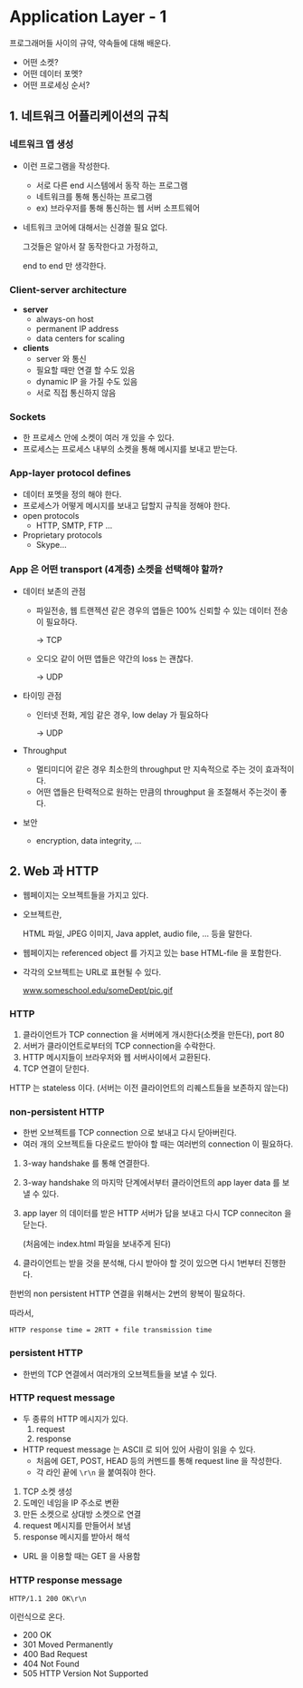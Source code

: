 # Application Layer - 1

프로그래머들 사이의 규약, 약속들에 대해 배운다.

- 어떤 소켓?
- 어떤 데이터 포멧?
- 어떤 프로세싱 순서?

## 1. 네트워크 어플리케이션의 규칙

### 네트워크 앱 생성

- 이런 프로그램을 작성한다.
  - 서로 다른 end 시스템에서 동작 하는 프로그램
  - 네트워크를 통해 통신하는 프로그램
  - ex) 브라우저를 통해 통신하는 웹 서버 소프트웨어

- 네트워크 코어에 대해서는 신경쓸 필요 없다.

  그것들은 알아서 잘 동작한다고 가정하고,

  end to end 만 생각한다.

### Client-server architecture

- **server**
  - always-on host
  - permanent IP address
  - data centers for scaling
- **clients**
  - server 와 통신
  - 필요할 때만 연결 할 수도 있음
  - dynamic IP 을 가질 수도 있음
  - 서로 직접 통신하지 않음

### Sockets

- 한 프로세스 안에 소켓이 여러 개 있을 수 있다.
- 프로세스는 프로세스 내부의 소켓을 통해 메시지를 보내고 받는다.

### App-layer protocol defines

- 데이터 포멧을 정의 해야 한다.
- 프로세스가 어떻게 메시지를 보내고 답할지 규칙을 정해야 한다.
- open protocols
  - HTTP, SMTP, FTP ...
- Proprietary protocols
  - Skype...

### App 은 어떤 transport (4계층) 소켓을 선택해야 할까?

- 데이터 보존의 관점

  - 파일전송, 웹 트랜젝션 같은 경우의 앱들은 100% 신뢰할 수 있는 데이터 전송이 필요하다.

    -> TCP

  - 오디오 같이 어떤 앱들은 약간의 loss 는 괜찮다.

    -> UDP

- 타이밍 관점

  - 인터넷 전화, 게임 같은 경우, low delay 가 필요하다

    -> UDP

- Throughput

  - 멀티미디어 같은 경우 최소한의 throughput 만 지속적으로 주는 것이 효과적이다.
  - 어떤 앱들은 탄력적으로 원하는 만큼의 throughput 을 조절해서 주는것이 좋다.

- 보안

  - encryption, data integrity, ...

## 2. Web 과 HTTP

- 웹페이지는 오브젝트들을 가지고 있다.

- 오브젝트란,

  HTML 파일, JPEG 이미지, Java applet, audio file, ... 등을 말한다.

- 웹페이지는 referenced object 를 가지고 있는 base HTML-file 을 포함한다.

- 각각의 오브젝트는 URL로 표현될 수 있다.

  www.someschool.edu/someDept/pic.gif

### HTTP

1. 클라이언트가 TCP connection 을 서버에게 개시한다(소켓을 만든다), port 80
2. 서버가 클라이언트로부터의 TCP connection을 수락한다.
3. HTTP 메시지들이 브라우저와 웹 서버사이에서 교환된다.
4. TCP 연결이 닫힌다.

HTTP 는 stateless 이다. (서버는 이전 클라이언트의 리퀘스트들을 보존하지 않는다)

### non-persistent HTTP

- 한번 오브젝트를 TCP connection 으로 보내고 다시 닫아버린다.
- 여러 개의 오브젝트들 다운로드 받아야 할 때는 여러번의 connection 이 필요하다.

1. 3-way handshake 를 통해 연결한다.

2. 3-way handshake 의 마지막 단계에서부터 클라이언트의 app layer data 를 보낼 수 있다.

3. app layer 의 데이터를 받은 HTTP 서버가 답을 보내고 다시 TCP conneciton 을 닫는다.

   (처음에는 index.html 파일을 보내주게 된다)

4. 클라이언트는 받을 것을 분석해, 다시 받아야 할 것이 있으면 다시 1번부터 진행한다.

한번의 non persistent HTTP 연결을 위해서는 2번의 왕복이 필요하다.

따라서,

`HTTP response time = 2RTT + file transmission time`

### persistent HTTP

- 한번의 TCP 연결에서 여러개의 오브젝트들을 보낼 수 있다.

### HTTP request message

- 두 종류의 HTTP 메시지가 있다.
  1. request
  2. response
- HTTP request message 는 ASCII 로 되어 있어 사람이 읽을 수 있다.
  - 처음에 GET, POST, HEAD 등의 커멘드를 통해 request line 을 작성한다.
  - 각 라인 끝에 `\r\n` 을 붙여줘야 한다.

1. TCP 소켓 생성
2. 도메인 네임을 IP 주소로 변환
3. 만든 소켓으로 상대방 소켓으로 연결
4. request 메시지를 만들어서 보냄
5. response 메시지를 받아서 해석

- URL 을 이용할 때는 GET 을 사용함

### HTTP response message

`HTTP/1.1 200 OK\r\n`

이런식으로 온다.

- 200 OK
- 301 Moved Permanently
- 400 Bad Request
- 404 Not Found
- 505 HTTP Version Not Supported

